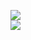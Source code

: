 [![](https://img.shields.io/badge/Made%20With-Github%20Spray-lightgrey.svg?style=for-the-badge&logo=github)](https://github.com/Annihil/github-spray#20492)  
[![](https://i.imgur.com/2DrTn0Z.gif)](https://github.com/Annihil/github-spray)